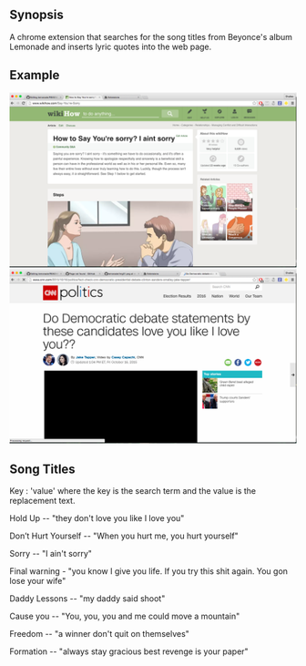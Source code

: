 ## Synopsis

A chrome extension that searches for the song titles from Beyonce's album Lemonade and inserts lyric quotes into the web page.

## Example 
![alt text](https://github.com/shaiwilson/lemonade/blob/master/img02.png "Ex in browser")
![alt text](https://github.com/shaiwilson/lemonade/blob/master/img03.png "Ex in browser")


## Song Titles

Key : 'value' where the key is the search term and the value is the replacement text.

Hold Up -- "they don't love you like I love you"

Don’t Hurt Yourself -- "When you hurt me, you hurt yourself"

Sorry -- "I ain't sorry"

Final warning - "you know I give you life. If you try this shit again. You gon lose your wife"

Daddy Lessons -- "my daddy said shoot"

Cause you -- "You, you, you and me could move a mountain"

Freedom -- "a winner don't quit on themselves"

Formation -- "always stay gracious best revenge is your paper"

